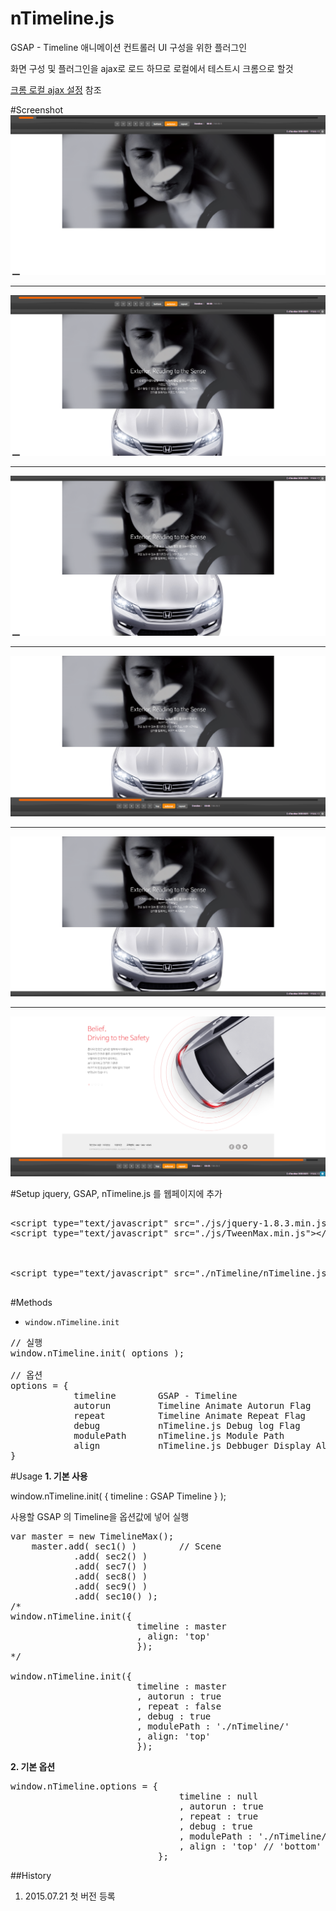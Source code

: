 # nTimeline.js
GSAP - Timeline 애니메이션 컨트롤러 UI 구성을 위한 플러그인

화면 구성 및 플러그인을 ajax로 로드 하므로 로컬에서 테스트시 크롬으로 할것

[크롬 로컬 ajax 설정]( http://blog.naver.com/nonoll88/220302452764 "크롬 로컬 ajax 설정" ) 참조

#Screenshot
![ScreenShot](/screenshot/1.png)
***
![ScreenShot](/screenshot/2.png)
***
![ScreenShot](/screenshot/3.png)
***
![ScreenShot](/screenshot/4.png)
***
![ScreenShot](/screenshot/5.png)
***
![ScreenShot](/screenshot/6.png)

#Setup
jquery, GSAP, nTimeline.js 를 웹페이지에 추가
<pre lang="html">
<!-- Requires {{ -->
&lt;script type="text/javascript" src="./js/jquery-1.8.3.min.js"&gt;&lt;/script&gt;
&lt;script type="text/javascript" src="./js/TweenMax.min.js"&gt;&lt;/script&gt;
<!-- Requires }} -->

<!-- nTimeline.js {{ -->
&lt;script type="text/javascript" src="./nTimeline/nTimeline.js"&gt;&lt;/script&gt;
<!-- nTimeline.js }} -->
</pre>

#Methods
- ``window.nTimeline.init``

<pre lang="javascript">
// 실행
window.nTimeline.init( options );

// 옵션
options = {
			timeline 		GSAP - Timeline
			autorun 		Timeline Animate Autorun Flag
			repeat 			Timeline Animate Repeat Flag
			debug 			nTimeline.js Debug log Flag
			modulePath 		nTimeline.js Module Path
			align 			nTimeline.js Debbuger Display Align ( 'top', 'bottom' )
}
</pre>

#Usage
**1. 기본 사용**

window.nTimeline.init( { timeline : GSAP Timeline } );

사용할 GSAP 의 Timeline을 옵션값에 넣어 실행

<pre lang="javascript">
var master = new TimelineMax();
	master.add( sec1() )		// Scene
			.add( sec2() )
			.add( sec7() )
			.add( sec8() )
			.add( sec9() )
			.add( sec10() );
/*
window.nTimeline.init({ 
						timeline : master
						, align: 'top'
						});
*/

window.nTimeline.init({ 
						timeline : master
						, autorun : true
						, repeat : false
						, debug : true
						, modulePath : './nTimeline/'
						, align: 'top'
						});
</pre>

**2. 기본 옵션**
<pre lang="javascript">
window.nTimeline.options = {
								timeline : null
								, autorun : true
								, repeat : true
								, debug : true
								, modulePath : './nTimeline/'
								, align : 'top' // 'bottom'
							};
</pre>

##History
1. 2015.07.21 첫 버전 등록